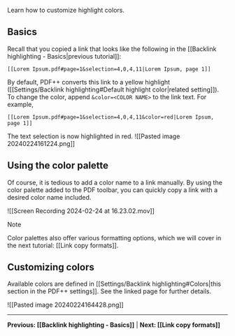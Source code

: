Learn how to customize highlight colors.

## Basics

Recall that you copied a link that looks like the following in the [[Backlink highlighting - Basics|previous tutorial]]:

```
[[Lorem Ipsum.pdf#page=1&selection=4,0,4,11|Lorem Ipsum, page 1]]
```

By default, PDF++ converts this link to a yellow highlight ([[Settings/Backlink highlighting#Default highlight color|related setting]]). To change the color, append `&color=<COLOR NAME>` to the link text. For example,

```
[[Lorem Ipsum.pdf#page=1&selection=4,0,4,11&color=red|Lorem Ipsum, page 1]]
```

The text selection is now highlighted in red.
![[Pasted image 20240224161224.png]]
## Using the color palette

Of course, it is tedious to add a color name to a link manually. By using the color palette added to the PDF toolbar, you can quickly copy a link with a desired color name included.

![[Screen Recording 2024-02-24 at 16.23.02.mov]]

> [!NOTE]
> Color palettes also offer various formatting options, which we will cover in the next tutorial: [[Link copy formats]].

## Customizing colors

Available colors are defined in [[Settings/Backlink highlighting#Colors|this section in the PDF++ settings]]. See the linked page for further details.

![[Pasted image 20240224164428.png]]

---

**Previous: [[Backlink highlighting - Basics]]** | **Next: [[Link copy formats]]**
